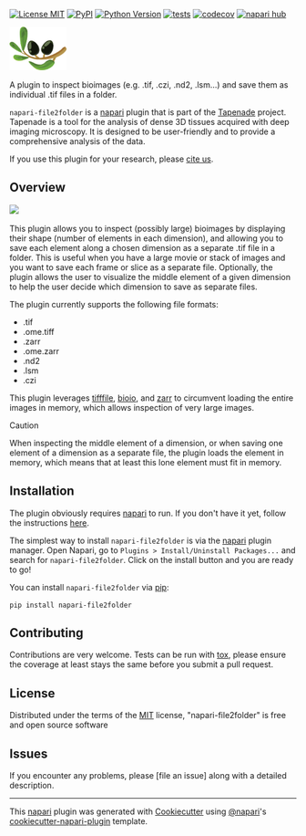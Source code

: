 
[![License MIT](https://img.shields.io/pypi/l/napari-file2folder.svg?color=green)](https://github.com/GuignardLab/napari-file2folder/raw/main/LICENSE)
[![PyPI](https://img.shields.io/pypi/v/napari-file2folder.svg?color=green)](https://pypi.org/project/napari-file2folder)
[![Python Version](https://img.shields.io/pypi/pyversions/napari-file2folder.svg?color=green)](https://python.org)
[![tests](https://github.com/jules-vanaret/napari-file2folder/workflows/tests/badge.svg)](https://github.com/jules-vanaret/napari-file2folder/actions)
[![codecov](https://codecov.io/gh/jules-vanaret/napari-file2folder/branch/main/graph/badge.svg)](https://codecov.io/gh/jules-vanaret/napari-file2folder)
[![napari hub](https://img.shields.io/endpoint?url=https://api.napari-hub.org/shields/napari-file2folder)](https://napari-hub.org/plugins/napari-file2folder)

<img src="https://github.com/GuignardLab/tapenade/blob/main/imgs/tapenade3.png" width="100">

A plugin to inspect bioimages (e.g. .tif, .czi, .nd2, .lsm...) and save them as individual .tif files in a folder.

`napari-file2folder` is a [napari] plugin that is part of the [Tapenade](https://github.com/GuignardLab/tapenade) project. Tapenade is a tool for the analysis of dense 3D tissues acquired with deep imaging microscopy. It is designed to be user-friendly and to provide a comprehensive analysis of the data.

If you use this plugin for your research, please [cite us](https://github.com/GuignardLab/tapenade/blob/main/README.md#how-to-cite).

## Overview

<img src="imgs/napari-file2folder-demo.gif"/>

This plugin allows you to inspect (possibly large) bioimages by displaying their shape (number of elements in each dimension), and allowing you to save each element along a chosen dimension as a separate .tif file in a folder. This is useful when you have a large movie or stack of images and you want to save each frame or slice as a separate file. Optionally, the plugin allows the user to visualize the middle element of a given dimension to help the user decide which dimension to save as separate files.

The plugin currently supports the following file formats:
- .tif
- .ome.tiff
- .zarr
- .ome.zarr
- .nd2
- .lsm
- .czi

This plugin leverages [tifffile], [bioio], and [zarr] to circumvent loading the entire images in memory, which allows inspection of very large images.

> [!CAUTION]
> When inspecting the middle element of a dimension, or when saving one element of a dimension as a separate file, the plugin loads the element in memory, which means that at least this lone element must fit in memory.

## Installation

The plugin obviously requires [napari] to run. If you don't have it yet, follow the instructions [here](https://napari.org/stable/tutorials/fundamentals/installation.html).

The simplest way to install `napari-file2folder` is via the [napari] plugin manager. Open Napari, go to `Plugins > Install/Uninstall Packages...` and search for `napari-file2folder`. Click on the install button and you are ready to go!

You can install `napari-file2folder` via [pip]:

    pip install napari-file2folder




## Contributing

Contributions are very welcome. Tests can be run with [tox], please ensure
the coverage at least stays the same before you submit a pull request.

## License

Distributed under the terms of the [MIT] license,
"napari-file2folder" is free and open source software

## Issues

If you encounter any problems, please [file an issue] along with a detailed description.

----------------------------------

This [napari] plugin was generated with [Cookiecutter] using [@napari]'s [cookiecutter-napari-plugin] template.

<!--
Don't miss the full getting started guide to set up your new package:
https://github.com/napari/cookiecutter-napari-plugin#getting-started

and review the napari docs for plugin developers:
https://napari.org/stable/plugins/index.html
-->

[napari]: https://github.com/napari/napari
[Cookiecutter]: https://github.com/audreyr/cookiecutter
[@napari]: https://github.com/napari
[MIT]: http://opensource.org/licenses/MIT
[BSD-3]: http://opensource.org/licenses/BSD-3-Clause
[GNU GPL v3.0]: http://www.gnu.org/licenses/gpl-3.0.txt
[GNU LGPL v3.0]: http://www.gnu.org/licenses/lgpl-3.0.txt
[Apache Software License 2.0]: http://www.apache.org/licenses/LICENSE-2.0
[Mozilla Public License 2.0]: https://www.mozilla.org/media/MPL/2.0/index.txt
[cookiecutter-napari-plugin]: https://github.com/napari/cookiecutter-napari-plugin

[napari]: https://github.com/napari/napari
[tox]: https://tox.readthedocs.io/en/latest/
[pip]: https://pypi.org/project/pip/
[PyPI]: https://pypi.org/
[tifffile]: https://github.com/cgohlke/tifffile
[bioio]: https://github.com/bioio-devs/bioio
[zarr]: https://github.com/zarr-developers/zarr-python
